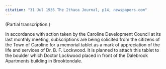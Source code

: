 ```yaml
---
citation: "31 Jul 1935 The Ithaca Journal, p14, newspapers.com"
---
```

(Partial transcription.)

In accordance with action taken by the Caroline Development Council at its last monthly meeting, subscriptions are being solicited from the citizens of the Town of Caroline for a memorial tablet as a mark of appreciation of the life and services of Dr. B. F. Lockwood. It is planned to attach this tablet to the boulder which Doctor Lockwood placed in front of the Dalebrook Apartments building in Brooktondale.

